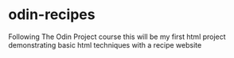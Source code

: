 # odin-recipes
Following The Odin Project course this will be my first html project demonstrating basic html techniques with a recipe website